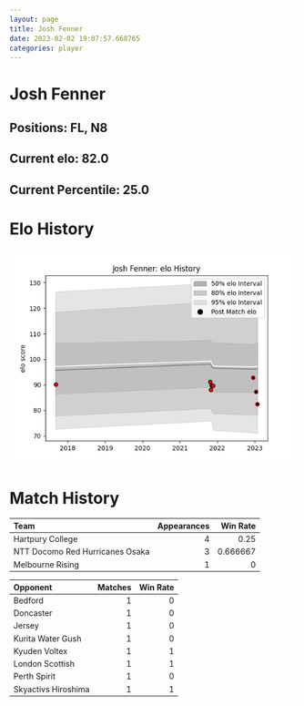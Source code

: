 ```yaml
---  
layout: page  
title: Josh Fenner  
date: 2023-02-02 19:07:57.668765  
categories: player  
---
```

# Josh Fenner

## Positions: FL, N8

## Current elo: 82.0

## Current Percentile: 25.0

# Elo History


![elo history](history_JoshFenner.png)
# Match History


| Team                            |   Appearances |   Win Rate |
|:--------------------------------|--------------:|-----------:|
| Hartpury College                |             4 |   0.25     |
| NTT Docomo Red Hurricanes Osaka |             3 |   0.666667 |
| Melbourne Rising                |             1 |   0        |

| Opponent            |   Matches |   Win Rate |
|:--------------------|----------:|-----------:|
| Bedford             |         1 |          0 |
| Doncaster           |         1 |          0 |
| Jersey              |         1 |          0 |
| Kurita Water Gush   |         1 |          0 |
| Kyuden Voltex       |         1 |          1 |
| London Scottish     |         1 |          1 |
| Perth Spirit        |         1 |          0 |
| Skyactivs Hiroshima |         1 |          1 |
